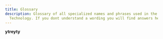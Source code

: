 ```yaml
---
title: Glossary
description: Glossary of all specialized names and phrases used in the IOTA
  Technology. If you dont understand a wording you will find answers here.
---
```


**ytreyty**
